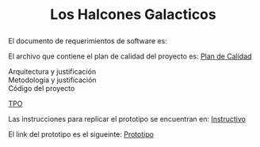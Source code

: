 # <p align="center" >Los Halcones Galacticos </p>

El documento de requerimientos de software es: 


El archivo que contiene el plan de calidad del proyecto es:
[Plan de Calidad](https://github.com/Ingenieria-de-Software-ITAM-2020/Halcones_Galacticos/blob/main/Plan%20de%20Calidad)

Arquitectura y justificación  
Metodología y justificación  
Código del proyecto  

[TPO](https://github.com/Ingenieria-de-Software-ITAM-2020/Halcones_Galacticos/blob/main/TPO.md)

Las instrucciones para replicar el prototipo se encuentran en: 
[Instructivo](https://github.com/Ingenieria-de-Software-ITAM-2020/Halcones_Galacticos/blob/main/Instructivo)

El link del prototipo es el sigueinte:
[Prototipo](https://pr.to/9Q0PLU/)
